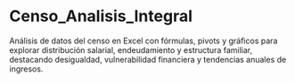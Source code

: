 # Censo_Analisis_Integral
Análisis de datos del censo en Excel con fórmulas, pivots y gráficos para explorar distribución salarial, endeudamiento y estructura familiar, destacando desigualdad, vulnerabilidad financiera y tendencias anuales de ingresos.
